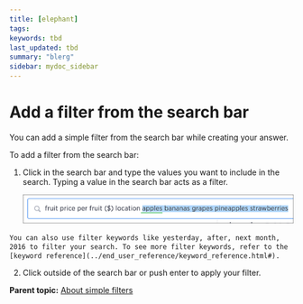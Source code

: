 ```yaml
---
title: [elephant]
tags: 
keywords: tbd
last_updated: tbd
summary: "blerg"
sidebar: mydoc_sidebar
---
```

# Add a filter from the search bar

You can add a simple filter from the search bar while creating your answer.

To add a filter from the search bar:

1.   Click in the search bar and type the values you want to include in the search. Typing a value in the search bar acts as a filter. 

     ![](../../../images/filter_from_the_search_bar.png "Filter from the search bar") 

    You can also use filter keywords like yesterday, after, next month, 2016 to filter your search. To see more filter keywords, refer to the [keyword reference](../end_user_reference/keyword_reference.html#).

2.   Click outside of the search bar or push enter to apply your filter. 

**Parent topic:** [About simple filters](../../../admin/complex_searches/about_simple_filters.html)

